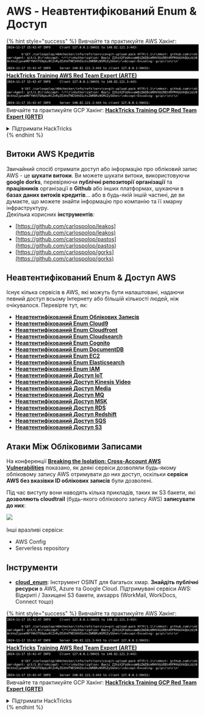 # AWS - Неавтентифікований Enum & Доступ

{% hint style="success" %}
Вивчайте та практикуйте AWS Хакінг:<img src="../../../.gitbook/assets/image (1).png" alt="" data-size="line">[**HackTricks Training AWS Red Team Expert (ARTE)**](https://training.hacktricks.xyz/courses/arte)<img src="../../../.gitbook/assets/image (1).png" alt="" data-size="line">\
Вивчайте та практикуйте GCP Хакінг: <img src="../../../.gitbook/assets/image (2).png" alt="" data-size="line">[**HackTricks Training GCP Red Team Expert (GRTE)**<img src="../../../.gitbook/assets/image (2).png" alt="" data-size="line">](https://training.hacktricks.xyz/courses/grte)

<details>

<summary>Підтримати HackTricks</summary>

* Перевірте [**плани підписки**](https://github.com/sponsors/carlospolop)!
* **Приєднуйтесь до** 💬 [**групи Discord**](https://discord.gg/hRep4RUj7f) або [**групи Telegram**](https://t.me/peass) або **слідкуйте** за нами в **Twitter** 🐦 [**@hacktricks\_live**](https://twitter.com/hacktricks\_live)**.**
* **Діліться хакерськими трюками, надсилаючи PR до** [**HackTricks**](https://github.com/carlospolop/hacktricks) та [**HackTricks Cloud**](https://github.com/carlospolop/hacktricks-cloud) репозиторіїв на github.

</details>
{% endhint %}

## Витоки AWS Кредитів

Звичайний спосіб отримати доступ або інформацію про обліковий запис AWS - це **шукати витоки**. Ви можете шукати витоки, використовуючи **google dorks**, перевіряючи **публічні репозиторії** **організації** та **працівників** організації в **Github** або інших платформах, шукаючи в **базах даних витоків кредитів**... або в будь-якій іншій частині, де ви думаєте, що можете знайти інформацію про компанію та її хмарну інфраструктуру.\
Декілька корисних **інструментів**:

* [https://github.com/carlospolop/leakos](https://github.com/carlospolop/leakos)
* [https://github.com/carlospolop/pastos](https://github.com/carlospolop/pastos)
* [https://github.com/carlospolop/gorks](https://github.com/carlospolop/gorks)

## Неавтентифікований Enum & Доступ AWS

Існує кілька сервісів в AWS, які можуть бути налаштовані, надаючи певний доступ всьому Інтернету або більшій кількості людей, ніж очікувалося. Перевірте тут, як:

* [**Неавтентифікований Enum Облікових Записів**](aws-accounts-unauthenticated-enum.md)
* [**Неавтентифікований Enum Cloud9**](https://github.com/carlospolop/hacktricks-cloud/blob/master/pentesting-cloud/aws-security/aws-unauthenticated-enum-access/broken-reference/README.md)
* [**Неавтентифікований Enum Cloudfront**](aws-cloudfront-unauthenticated-enum.md)
* [**Неавтентифікований Enum Cloudsearch**](https://github.com/carlospolop/hacktricks-cloud/blob/master/pentesting-cloud/aws-security/aws-unauthenticated-enum-access/broken-reference/README.md)
* [**Неавтентифікований Enum Cognito**](aws-cognito-unauthenticated-enum.md)
* [**Неавтентифікований Enum DocumentDB**](aws-documentdb-enum.md)
* [**Неавтентифікований Enum EC2**](aws-ec2-unauthenticated-enum.md)
* [**Неавтентифікований Enum Elasticsearch**](aws-elasticsearch-unauthenticated-enum.md)
* [**Неавтентифікований Enum IAM**](aws-iam-and-sts-unauthenticated-enum.md)
* [**Неавтентифікований Доступ IoT**](aws-iot-unauthenticated-enum.md)
* [**Неавтентифікований Доступ Kinesis Video**](aws-kinesis-video-unauthenticated-enum.md)
* [**Неавтентифікований Доступ Media**](aws-media-unauthenticated-enum.md)
* [**Неавтентифікований Доступ MQ**](aws-mq-unauthenticated-enum.md)
* [**Неавтентифікований Доступ MSK**](aws-msk-unauthenticated-enum.md)
* [**Неавтентифікований Доступ RDS**](aws-rds-unauthenticated-enum.md)
* [**Неавтентифікований Доступ Redshift**](aws-redshift-unauthenticated-enum.md)
* [**Неавтентифікований Доступ SQS**](aws-sqs-unauthenticated-enum.md)
* [**Неавтентифікований Доступ S3**](aws-s3-unauthenticated-enum.md)

## Атаки Між Обліковими Записами

На конференції [**Breaking the Isolation: Cross-Account AWS Vulnerabilities**](https://www.youtube.com/watch?v=JfEFIcpJ2wk) показано, як деякі сервіси дозволяли будь-якому обліковому запису AWS отримувати до них доступ, оскільки **сервіси AWS без вказівки ID облікових записів** були дозволені.

Під час виступу вони наводять кілька прикладів, таких як S3 бакети, які **дозволяють cloudtrail** (будь-якого облікового запису AWS) **записувати до них**:

![](<../../../.gitbook/assets/image (260).png>)

Інші вразливі сервіси:

* AWS Config
* Serverless repository

## Інструменти

* [**cloud\_enum**](https://github.com/initstring/cloud\_enum): Інструмент OSINT для багатьох хмар. **Знайдіть публічні ресурси** в AWS, Azure та Google Cloud. Підтримувані сервіси AWS: Відкриті / Захищені S3 бакети, awsapps (WorkMail, WorkDocs, Connect тощо)

{% hint style="success" %}
Вивчайте та практикуйте AWS Хакінг:<img src="../../../.gitbook/assets/image (1).png" alt="" data-size="line">[**HackTricks Training AWS Red Team Expert (ARTE)**](https://training.hacktricks.xyz/courses/arte)<img src="../../../.gitbook/assets/image (1).png" alt="" data-size="line">\
Вивчайте та практикуйте GCP Хакінг: <img src="../../../.gitbook/assets/image (2).png" alt="" data-size="line">[**HackTricks Training GCP Red Team Expert (GRTE)**<img src="../../../.gitbook/assets/image (2).png" alt="" data-size="line">](https://training.hacktricks.xyz/courses/grte)

<details>

<summary>Підтримати HackTricks</summary>

* Перевірте [**плани підписки**](https://github.com/sponsors/carlospolop)!
* **Приєднуйтесь до** 💬 [**групи Discord**](https://discord.gg/hRep4RUj7f) або [**групи Telegram**](https://t.me/peass) або **слідкуйте** за нами в **Twitter** 🐦 [**@hacktricks\_live**](https://twitter.com/hacktricks\_live)**.**
* **Діліться хакерськими трюками, надсилаючи PR до** [**HackTricks**](https://github.com/carlospolop/hacktricks) та [**HackTricks Cloud**](https://github.com/carlospolop/hacktricks-cloud) репозиторіїв на github.

</details>
{% endhint %}
